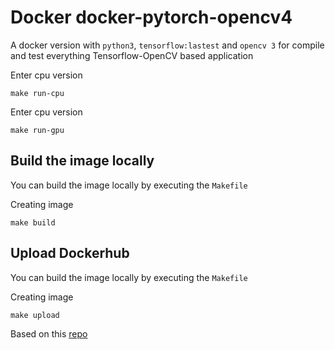 # Docker docker-pytorch-opencv4

A docker version with `python3`, `tensorflow:lastest` and `opencv 3` for compile and test everything Tensorflow-OpenCV based application

Enter cpu version

    make run-cpu

Enter cpu version

    make run-gpu


## Build the image locally

You can build the image locally by executing the `Makefile`

Creating image

    make build
    

## Upload Dockerhub

You can build the image locally by executing the `Makefile`

Creating image

    make upload
    

Based on this [repo](https://github.com/so77id/docker-tensorflow-opencv3)

